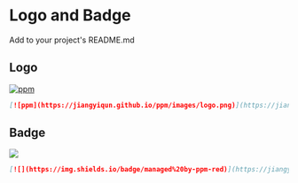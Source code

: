 # Logo and Badge

Add to your project's README.md

## Logo

[![ppm](https://jiangyiqun.github.io/ppm/images/logo.png)](https://jiangyiqun.github.io/ppm/)

```markdown
[![ppm](https://jiangyiqun.github.io/ppm/images/logo.png)](https://jiangyiqun.github.io/ppm/)
```

## Badge

[![](https://img.shields.io/badge/managed%20by-ppm-red)](https://jiangyiqun.github.io/ppm/)

```markdown
[![](https://img.shields.io/badge/managed%20by-ppm-red)](https://jiangyiqun.github.io/ppm/)
```